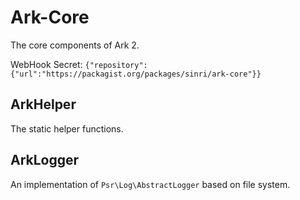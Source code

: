 # Ark-Core
The core components of Ark 2.

WebHook Secret:
`{"repository":{"url":"https://packagist.org/packages/sinri/ark-core"}}`

## ArkHelper

The static helper functions.

## ArkLogger

An implementation of `Psr\Log\AbstractLogger` based on file system.